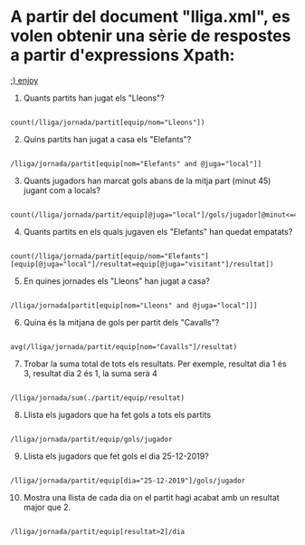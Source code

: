 # A partir del document "lliga.xml", es volen obtenir una sèrie de respostes a partir d'expressions Xpath:

[;) enjoy](https://www.freeformatter.com/xpath-tester.html)

1. Quants partits han jugat els "Lleons"?

```xpath

count(/lliga/jornada/partit[equip/nom="Lleons"])

```

2. Quins partits han jugat a casa els "Elefants"?

```xpath

/lliga/jornada/partit[equip[nom="Elefants" and @juga="local"]]

```

3. Quants jugadors han marcat gols abans de la mitja part (minut 45) jugant com a locals?

```xpath

count(/lliga/jornada/partit/equip[@juga="local"]/gols/jugador[@minut<=45])

```

4. Quants partits en els quals jugaven els "Elefants" han quedat empatats?

```xpath

count(/lliga/jornada/partit[equip/nom="Elefants"][equip[@juga="local"]/resultat=equip[@juga="visitant"]/resultat])

```

5. En quines jornades els "Lleons" han jugat a casa?

```xpath

/lliga/jornada[partit[equip[nom="Lleons" and @juga="local"]]]

```

6. Quina és la mitjana de gols per partit dels "Cavalls"?

```xpath

avg(/lliga/jornada/partit/equip[nom="Cavalls"]/resultat)

```

7. Trobar la suma total de tots els resultats. Per exemple, resultat dia 1 és 3, resultat dia 2 és 1, la suma serà 4

```xpath

/lliga/jornada/sum(./partit/equip/resultat)

```

8. Llista els jugadors que ha fet gols a tots els partits

```xpath

/lliga/jornada/partit/equip/gols/jugador

```

9. Llista els jugadors que fet gols el dia 25-12-2019?

```xpath

/lliga/jornada/partit/equip[dia="25-12-2019"]/gols/jugador

```

10. Mostra una llista de cada dia on el partit hagi acabat amb un resultat major que 2.

```xpath

/lliga/jornada/partit/equip[resultat>2]/dia

```
